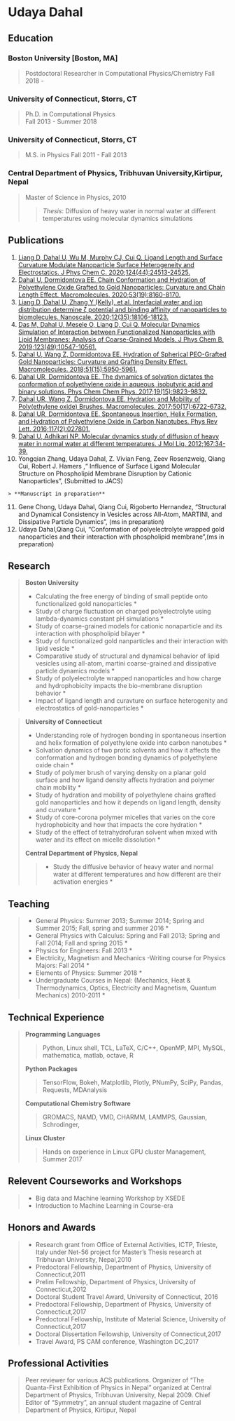 # Udaya Dahal

## Education[](#education)

### Boston University [Boston, MA][](#boston-university-boston-ma)

> Postdoctoral Researcher in Computational Physics/Chemistry Fall 2018 -

### University of Connecticut, Storrs, CT 
> Ph.D. in Computational Physics  
> Fall 2013 - Summer 2018  
> 
### University of Connecticut, Storrs, CT 
> M.S. in Physics Fall 2011 - Fall 2013

### Central Department of Physics, Tribhuvan University,Kirtipur, Nepal
> Master of Science in Physics, 2010 
> >*Thesis*: Diffusion of heavy water in normal water at different temperatures using molecular dynamics simulations

## Publications
1.  [Liang D, Dahal U, Wu M, Murphy CJ, Cui Q. Ligand Length and Surface Curvature Modulate Nanoparticle Surface Heterogeneity and Electrostatics. J Phys Chem C. 2020;124(44):24513-24525\.](https://doi.org/10.1021/acs.jpcc.0c08387)
2.  [Dahal U, Dormidontova EE. Chain Conformation and Hydration of Polyethylene Oxide Grafted to Gold Nanoparticles: Curvature and Chain Length Effect. Macromolecules. 2020;53(19):8160-8170\.](https://doi.org/10.1021/acs.macromol.0c01499)
3.  [Liang D, Dahal U, Zhang Y (Kelly), et al. Interfacial water and ion distribution determine ζ potential and binding affinity of nanoparticles to biomolecules. Nanoscale. 2020;12(35):18106-18123\.](https://doi.org/10.1039/D0NR03792C)
4.  [Das M, Dahal U, Mesele O, Liang D, Cui Q. Molecular Dynamics Simulation of Interaction between Functionalized Nanoparticles with Lipid Membranes: Analysis of Coarse-Grained Models. J Phys Chem B. 2019;123(49):10547-10561\.](https://doi.org/10.1021/acs.jpcb.9b08259)
5.  [Dahal U, Wang Z, Dormidontova EE. Hydration of Spherical PEO-Grafted Gold Nanoparticles: Curvature and Grafting Density Effect. Macromolecules. 2018;51(15):5950-5961\.](https://doi.org/10.1021/acs.macromol.8b01114)
6.  [Dahal UR, Dormidontova EE. The dynamics of solvation dictates the conformation of polyethylene oxide in aqueous, isobutyric acid and binary solutions. Phys Chem Chem Phys. 2017;19(15):9823-9832\.](https://doi.org/10.1039/C7CP00526A)
7.  [Dahal UR, Wang Z, Dormidontova EE. Hydration and Mobility of Poly(ethylene oxide) Brushes. Macromolecules. 2017;50(17):6722-6732\.](https://doi.org/10.1021/acs.macromol.7b01369)
8.  [Dahal UR, Dormidontova EE. Spontaneous Insertion, Helix Formation, and Hydration of Polyethylene Oxide in Carbon Nanotubes. Phys Rev Lett. 2016;117(2):027801\.](https://doi.org/10.1103/PhysRevLett.117.027801)
9.  [Dahal U, Adhikari NP. Molecular dynamics study of diffusion of heavy water in normal water at different temperatures. J Mol Liq. 2012;167:34-39\.](https://doi.org/10.1016/j.molliq.2011.12.008)
10.  Yongqian Zhang, Udaya Dahal, Z. Vivian Feng, Zeev Rosenzweig, Qiang Cui, Robert J. Hamers ,“ Influence of Surface Ligand Molecular Structure on Phospholipid Membrane Disruption by Cationic Nanoparticles”, (Submitted to JACS)

    > **Manuscript in preparation**

11.  Gene Chong, Udaya Dahal, Qiang Cui, Rigoberto Hernandez, “Structural and Dynamical Consistency in Vesicles across All-Atom, MARTINI, and Dissipative Particle Dynamics”, (ms in preparation)
12.  Udaya Dahal,Qiang Cui, “Conformation of polyelectrolyte wrapped gold nanoparticles and their interaction with phospholipid membrane”,(ms in preparation)

## Research

> **Boston University**
> 
>  *   Calculating the free energy of binding of small peptide onto functionalized gold nanoparticles *
>  *   Study of charge fluctuation on charged polyelectrolyte using lambda-dynamics constant pH simulations *
>  *   Study of coarse-grained models for cationic nonaparticle and its interaction with phospholipid bilayer *
>  *   Study of functionalized gold nanparticles and their interaction with lipid vesicle *
>  *   Comparative study of structural and dynamical behavior of lipid vesicles using all-atom, martini coarse-grained and dissipative particle dynamics models *
>  *   Study of polyelectrolyte wrapped nanoparticles and how charge and hydrophobicity impacts the bio-membrane disruption behavior *
>  *   Impact of ligand length and curavture on surface heterogenity and electrostatics of gold-nanoparticles *

> **University of Connecticut**
> 
>  *   Understanding role of hydrogen bonding in spontaneous insertion and helix formation of polyethylene oxide into carbon nanotubes *
>  *   Solvation dynamics of two protic solvents and how it affects the conformation and hydrogen bonding dynamics of polyethylene oxide chain *
>  *   Study of polymer brush of varying density on a planar gold surface and how ligand density affects hydration and polymer chain mobility *
>  *   Study of hydration and mobility of polyethylene chains grafted gold nanoparticles and how it depends on ligand length, density and curvature *
>  *   Study of core-corona polymer micelles that varies on the core hydrophobicity and how that impacts the core hydration *
>  *   Study of the effect of tetrahydrofuran solvent when mixed with water and its effect on micelle dissolution *
>  
> **Central Department of Physics, Nepal**
> > 
> > *   Study the diffusive behavior of heavy water and normal water at different temperatures and how different are their activation energies *

## Teaching

> *   General Physics: Summer 2013; Summer 2014; Spring and Summer 2015; Fall, spring and summer 2016 *
> *   General Physics with Calculus: Spring and Fall 2013; Spring and Fall 2014; Fall and spring 2015 *
> *   Physics for Engineers: Fall 2013 *
> *   Electricity, Magnetism and Mechanics -Writing course for Physics Majors: Fall 2014 *
> *   Elements of Physics: Summer 2018 *
> *   Undergraduate Courses in Nepal: (Mechanics, Heat & Thermodynamics, Optics, Electricity and Magnetism, Quantum Mechanics) 2010-2011 *

## Technical Experience

> **Programming Languages**
> 
> > Python, Linux shell, TCL, LaTeX, C/C++, OpenMP, MPI, MySQL, mathematica, matlab, octave, R
> 
> **Python Packages**
> 
> > TensorFlow, Bokeh, Matplotlib, Plotly, PNumPy, SciPy, Pandas, Requests, MDAnalysis
> 
> **Computational Chemistry Software**
> 
> > GROMACS, NAMD, VMD, CHARMM, LAMMPS, Gaussian, Schrodinger,
> 
>  **Linux Cluster**
> > Hands on experience in Linux GPU cluster Management, Summer 2017
> 

## Relevent Courseworks and Workshops

> *   Big data and Machine learning Workshop by XSEDE
> *   Introduction to Machine Learning in Course-era

## Honors and Awards

> *   Research grant from Office of External Activities, ICTP, Trieste, Italy under Net-56 project for Master’s Thesis research at Tribhuvan University, Nepal,2010
> *   Predoctoral Fellowship, Department of Physics, University of Connecticut,2011
> *   Prelim Fellowship, Department of Physics, University of Connecticut,2012
> *   Doctoral Student Travel Award, University of Connecticut, 2016
> *   Predoctoral Fellowship, Department of Physics, University of Connecticut,2017
> *   Predoctoral Fellowship, Institute of Material Science, University of Connecticut,2017
> *   Doctoral Dissertation Fellowship, University of Connecticut,2017
> *   Travel Award, PS CAM conference, Washington DC,2017

## Professional Activities

> Peer reviewer for various ACS publications.
> Organizer of “The Quanta-First Exhibition of Physics in Nepal” organized at Central Department of Physics, Tribhuvan University, Nepal 2009.
> Chief Editor of “Symmetry”, an annual student magazine of Central Department of Physics, Kirtipur, Nepal

